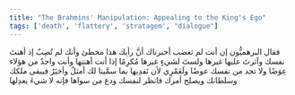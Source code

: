 ```yaml
---
title: "The Brahmins' Manipulation: Appealing to the King's Ego"
tags: ['death', 'flattery', 'stratagem', "dialogue"]
---
```


 فقال البرهميُّون إن أنت لم تغضب أخبرناك أنَّ رأيك هذا مخطئ وأنك لم تُصِبْ إذ أهنتَ نفسك وآثرتَ عليها غيرها ولستَ لشيءٍ غيرها مُكرِمًا إذا أنت أهنتها وأنت واجدٌ من هؤلاء عِوَضًا ولا تجد من نفسك عوضًا ولَعَمْرِي لأن تَفدِيها بما سمَّينا لك أمثلُ وأخيَرُ فيبقى ملكك وسلطانك ويصلح أمرك فانظر لنفسك ودع من سواها فإنه لا شيءَ يعدِلها
